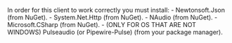 ﻿In order for this client to work correctly you must install:
    - Newtonsoft.Json (from NuGet).
    - System.Net.Http (from NuGet).
    - NAudio (from NuGet).
    - Microsoft.CSharp (from NuGet).
    - (ONLY FOR OS THAT ARE NOT WINDOWS) Pulseaudio (or Pipewire-Pulse) (from your package manager).